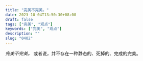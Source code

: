 ```yaml
---
title: "完美不完美。"
date: 2023-10-04T13:50:30+08:00
draft: false
tags: ["完美", "观点"]
keywords: ["完美", "观点"]
description: ""
slug: "0402"
---
```


*完美不完美。* 或者说，并不存在一种静态的、死掉的、完成的完美。